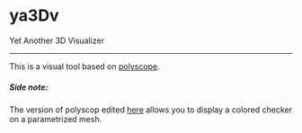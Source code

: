 # ya3Dv
Yet Another 3D Visualizer

---
This is a visual tool based on [polyscope](https://polyscope.run/).

##### Side note:
The version of polyscop edited [here](https://github.com/luca-morreale/polyscope/tree/custom) allows you to display a colored checker on a parametrized mesh.
